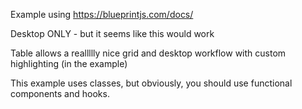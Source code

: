 Example using https://blueprintjs.com/docs/

Desktop ONLY - but it seems like this would work

Table allows a reallllly nice grid and desktop workflow with custom highlighting (in the example)

This example uses classes, but obviously, you should use functional components and hooks.
